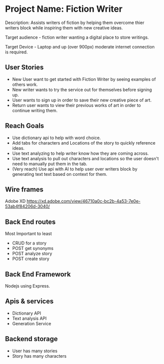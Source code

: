 # Project Name: Fiction Writer
Description: Assists writers of fiction by helping them overcome thier writers block while inspiring them with new creative ideas.

Target audience - fiction writer wanting a digital place to store writings.

Target Device - Laptop and up (over 900px) moderate internet connection is required.

## User Stories
* New User want to get started with Fiction Writer by seeing examples of others work.
* New writer wants to try the service out for themselves before signing up.
* User wants to sign up in order to save their new creative piece of art.
* Return user wants to view their previous works of art in order to continue writing them.

## Reach Goals
* Use dictionary api to help with word choice.
* Add tabs for characters and Locations of the story to quickly reference ideas.
* Use text analyzing to help writer know how they are coming across.
* Use text analysis to pull out characters and locations so the user doesn't need to manually put them in the tab.
* (Very reach) Use api with AI to help user over writers block by generating text text based on context for them.

## Wire frames
Adobe XD
https://xd.adobe.com/view/46710a0c-bc2b-4a53-7e0e-53ab4f84206d-3040/

## Back End routes
Most Important to least

* CRUD for a story
* POST get synonyms
* POST analyze story
* POST create story

## Back End Framework

Nodejs using Express.

## Apis & services

* Dictionary API
* Text analysis API
* Generation Service

## Backend storage

* User has many stories
* Story has many characters